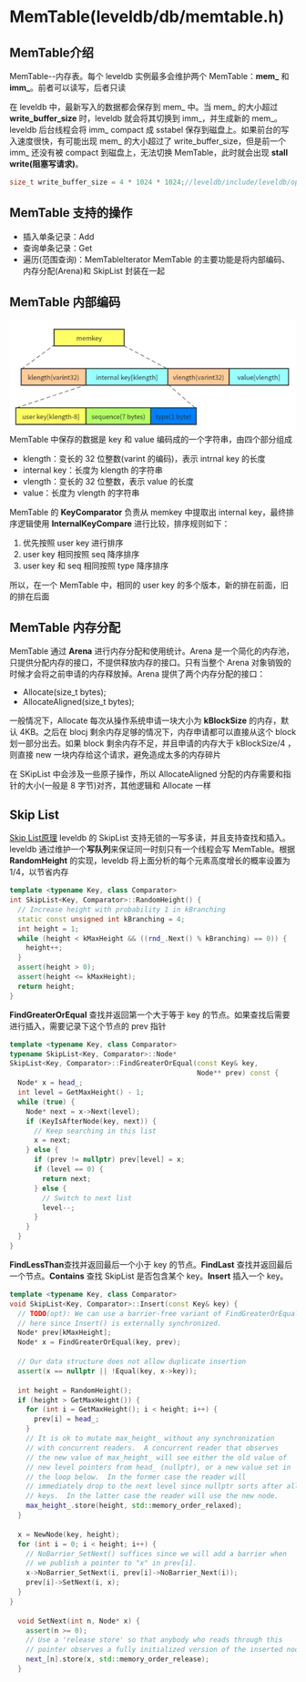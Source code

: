 # MemTable(leveldb/db/memtable.h)
## MemTable介绍
MemTable--内存表。每个 leveldb 实例最多会维护两个 MemTable：**mem_** 和 **imm_**。前者可以读写，后者只读

在 leveldb 中，最新写入的数据都会保存到 mem_ 中。当 mem_ 的大小超过 **write_buffer_size** 时，leveldb 就会将其切换到 imm_，并生成新的 mem_。leveldb 后台线程会将 imm_ compact 成 sstabel 保存到磁盘上。如果前台的写入速度很快，有可能出现 mem_ 的大小超过了 write_buffer_size，但是前一个 imm_ 还没有被 compact 到磁盘上，无法切换 MemTable，此时就会出现 **stall write(阻塞写请求)**。
```C++
size_t write_buffer_size = 4 * 1024 * 1024;//leveldb/include/leveldb/options.h
```

## MemTable 支持的操作
* 插入单条记录：Add
* 查询单条记录：Get
* 遍历(范围查询)：MemTableIterator
MemTable 的主要功能是将内部编码、内存分配(Arena)和 SkipList 封装在一起

## MemTable 内部编码
![memtable](./img/mamtable.png)
MemTable 中保存的数据是 key 和 value 编码成的一个字符串，由四个部分组成
* klength：变长的 32 位整数(varint 的编码)，表示 intrnal key 的长度
* internal key：长度为 klength 的字符串
* vlength：变长的 32 位整数，表示 value 的长度
* value：长度为 vlength 的字符串

MemTable 的 **KeyComparator** 负责从 memkey 中提取出 internal key，最终排序逻辑使用 **InternalKeyCompare** 进行比较，排序规则如下：
1. 优先按照 user key 进行排序
2. user key 相同按照 seq 降序排序
3. user key 和 seq 相同按照 type 降序排序

所以，在一个 MemTable 中，相同的 user key 的多个版本，新的排在前面，旧的排在后面

## MemTable 内存分配
MemTable 通过 **Arena** 进行内存分配和使用统计。Arena 是一个简化的内存池，只提供分配内存的接口，不提供释放内存的接口。只有当整个 Arena 对象销毁的时候才会将之前申请的内存释放掉。Arena 提供了两个内存分配的接口：
* Allocate(size_t bytes);
* AllocateAligned(size_t bytes);

一般情况下，Allocate 每次从操作系统申请一块大小为 **kBlockSize** 的内存，默认 4KB。之后在 blocj 剩余内存足够的情况下，内存申请都可以直接从这个 block 划一部分出去。如果 block 剩余内存不足，并且申请的内存大于 kBlockSize/4 ，则直接 new 一块内存给这个请求，避免造成太多的内存碎片

在 SKipList 中会涉及一些原子操作，所以 AllocateAligned 分配的内存需要和指针的大小(一般是 8 字节)对齐，其他逻辑和 Allocate 一样

## Skip List
[Skip List原理](../skiplist/README.md)
leveldb 的 SkipList 支持无锁的一写多读，并且支持查找和插入。leveldb 通过维护一个**写队列**来保证同一时刻只有一个线程会写 MemTable。根据 **RandomHeight** 的实现，leveldb 将上面分析的每个元素高度增长的概率设置为 1/4，以节省内存
```C++
template <typename Key, class Comparator>
int SkipList<Key, Comparator>::RandomHeight() {
  // Increase height with probability 1 in kBranching
  static const unsigned int kBranching = 4;
  int height = 1;
  while (height < kMaxHeight && ((rnd_.Next() % kBranching) == 0)) {
    height++;
  }
  assert(height > 0);
  assert(height <= kMaxHeight);
  return height;
}
```
**FindGreaterOrEqual** 查找并返回第一个大于等于 key 的节点。如果查找后需要进行插入，需要记录下这个节点的 prev 指针
```C++
template <typename Key, class Comparator>
typename SkipList<Key, Comparator>::Node*
SkipList<Key, Comparator>::FindGreaterOrEqual(const Key& key,
                                              Node** prev) const {
  Node* x = head_;
  int level = GetMaxHeight() - 1;
  while (true) {
    Node* next = x->Next(level);
    if (KeyIsAfterNode(key, next)) {
      // Keep searching in this list
      x = next;
    } else {
      if (prev != nullptr) prev[level] = x;
      if (level == 0) {
        return next;
      } else {
        // Switch to next list
        level--;
      }
    }
  }
}
```
**FindLessThan**查找并返回最后一个小于 key 的节点。**FindLast** 查找并返回最后一个节点。**Contains** 查找 SkipList 是否包含某个 key。**Insert** 插入一个 key。
```C++
template <typename Key, class Comparator>
void SkipList<Key, Comparator>::Insert(const Key& key) {
  // TODO(opt): We can use a barrier-free variant of FindGreaterOrEqual()
  // here since Insert() is externally synchronized.
  Node* prev[kMaxHeight];
  Node* x = FindGreaterOrEqual(key, prev);

  // Our data structure does not allow duplicate insertion
  assert(x == nullptr || !Equal(key, x->key));

  int height = RandomHeight();
  if (height > GetMaxHeight()) {
    for (int i = GetMaxHeight(); i < height; i++) {
      prev[i] = head_;
    }
    // It is ok to mutate max_height_ without any synchronization
    // with concurrent readers.  A concurrent reader that observes
    // the new value of max_height_ will see either the old value of
    // new level pointers from head_ (nullptr), or a new value set in
    // the loop below.  In the former case the reader will
    // immediately drop to the next level since nullptr sorts after all
    // keys.  In the latter case the reader will use the new node.
    max_height_.store(height, std::memory_order_relaxed);
  }

  x = NewNode(key, height);
  for (int i = 0; i < height; i++) {
    // NoBarrier_SetNext() suffices since we will add a barrier when
    // we publish a pointer to "x" in prev[i].
    x->NoBarrier_SetNext(i, prev[i]->NoBarrier_Next(i));
    prev[i]->SetNext(i, x);
  }
}

  void SetNext(int n, Node* x) {
    assert(n >= 0);
    // Use a 'release store' so that anybody who reads through this
    // pointer observes a fully initialized version of the inserted node.
    next_[n].store(x, std::memory_order_release);
  }
```